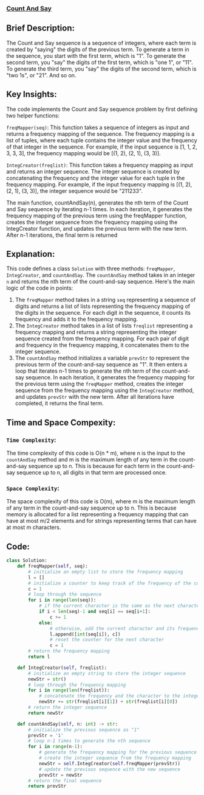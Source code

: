### [Count And Say](https://leetcode.com/problems/count-and-say/)

## Brief Description:
The Count and Say sequence is a sequence of integers, where each term is created by "saying" the digits of the previous term. To generate a term in the sequence, you start with the first term, which is "1". To generate the second term, you "say" the digits of the first term, which is "one 1", or "11". To generate the third term, you "say" the digits of the second term, which is "two 1s", or "21". And so on.

## Key Insights:
The code implements the Count and Say sequence problem by first defining two helper functions:

`freqMapper(seq)`: This function takes a sequence of integers as input and returns a frequency mapping of the sequence. The frequency mapping is a list of tuples, where each tuple contains the integer value and the frequency of that integer in the sequence. For example, if the input sequence is [1, 1, 2, 3, 3, 3], the frequency mapping would be [(1, 2), (2, 1), (3, 3)].

`IntegCreator(freqlist)`: This function takes a frequency mapping as input and returns an integer sequence. The integer sequence is created by concatenating the frequency and the integer value for each tuple in the frequency mapping. For example, if the input frequency mapping is [(1, 2), (2, 1), (3, 3)], the integer sequence would be "211233".

The main function, countAndSay(n), generates the nth term of the Count and Say sequence by iterating n-1 times. In each iteration, it generates the frequency mapping of the previous term using the freqMapper function, creates the integer sequence from the frequency mapping using the IntegCreator function, and updates the previous term with the new term. After n-1 iterations, the final term is returned

## Explanation:
This code defines a class `Solution` with three methods: `freqMapper`, `IntegCreator`, and `countAndSay`. The `countAndSay` method takes in an integer `n` and returns the nth term of the count-and-say sequence. Here's the main logic of the code in points:

1. The `freqMapper` method takes in a string `seq` representing a sequence of digits and returns a list of lists representing the frequency mapping of the digits in the sequence. For each digit in the sequence, it counts its frequency and adds it to the frequency mapping.
2. The `IntegCreator` method takes in a list of lists `freqlist` representing a frequency mapping and returns a string representing the integer sequence created from the frequency mapping. For each pair of digit and frequency in the frequency mapping, it concatenates them to the integer sequence.
3. The `countAndSay` method initializes a variable `prevStr` to represent the previous term of the count-and-say sequence as "1". It then enters a loop that iterates n-1 times to generate the nth term of the count-and-say sequence. In each iteration, it generates the frequency mapping for the previous term using the `freqMapper` method, creates the integer sequence from the frequency mapping using the `IntegCreator` method, and updates `prevStr` with the new term. After all iterations have completed, it returns the final term.

## Time and Space Compexity:
### `Time Complexity`:
The time complexity of this code is O(n * m), where n is the input to the `countAndSay` method and m is the maximum length of any term in the count-and-say sequence up to n. This is because for each term in the count-and-say sequence up to n, all digits in that term are processed once.

### `Space Complexity`:
The space complexity of this code is O(m), where m is the maximum length of any term in the count-and-say sequence up to n. This is because memory is allocated for a list representing a frequency mapping that can have at most m/2 elements and for strings representing terms that can have at most m characters.

## Code:
```python
class Solution:
    def freqMapper(self, seq):
        # initialize an empty list to store the frequency mapping
        l = []
        # initialize a counter to keep track of the frequency of the current character
        c = 1
        # loop through the sequence
        for i in range(len(seq)):
            # if the current character is the same as the next character, increment the counter
            if i < len(seq)-1 and seq[i] == seq[i+1]:
                c += 1
            else:
                # otherwise, add the current character and its frequency to the frequency mapping
                l.append([int(seq[i]), c])
                # reset the counter for the next character
                c = 1
        # return the frequency mapping
        return l

    def IntegCreator(self, freqlist):
        # initialize an empty string to store the integer sequence
        newStr = str()
        # loop through the frequency mapping
        for i in range(len(freqlist)):
            # concatenate the frequency and the character to the integer sequence
            newStr += str(freqlist[i][1]) + str(freqlist[i][0])
        # return the integer sequence
        return newStr

    def countAndSay(self, n: int) -> str:
        # initialize the previous sequence as "1"
        prevStr = '1'
        # loop n-1 times to generate the nth sequence
        for i in range(n-1):
            # generate the frequency mapping for the previous sequence
            # create the integer sequence from the frequency mapping
            newStr = self.IntegCreator(self.freqMapper(prevStr))
            # update the previous sequence with the new sequence
            prevStr = newStr
        # return the final sequence
        return prevStr
```
